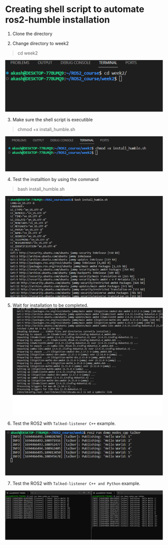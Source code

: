 # Creating shell script to automate ros2-humble installation

1. Clone the directory

2. Change directory to week2
> cd week2

![Alt text](snippet/image.png)

3. Make sure the shell script is executible
> chmod +x install_humble.sh

![Alt text](snippet/image-1.png)

4. Test the installtion by using the command
> bash install_humble.sh

![Alt text](snippet/image-2.png)

5. Wait for installation to be completed.
![Alt text](snippet/image-3.png)

6. Test the ROS2 with `Talked-listener C++` example. 

![Alt text](snippet/image-4.png)


7. Test the ROS2 with `Talked-listener C++ and Python` example. 


![Alt text](snippet/py.png)